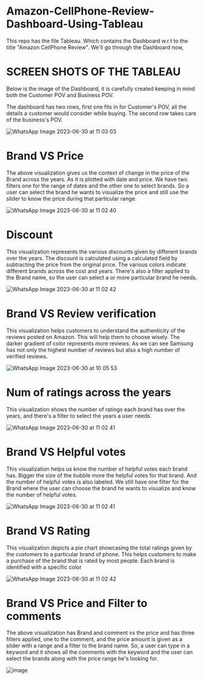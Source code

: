 # Amazon-CellPhone-Review-Dashboard-Using-Tableau

This repo has the file Tableau. Which contains the Dashboard w.r.t to the title "Amazon CellPhone Review". We'll go through the Dashboard now,

# SCREEN SHOTS OF THE TABLEAU

Below is the image of the Dashboard, it is carefully created keeping in mind both the Customer POV and Business POV.

The dashboard has two rows, first one fits in for Customer's POV, all the details a customer would consider while buying. The second row takes care of the business's POV.

![WhatsApp Image 2023-06-30 at 11 03 03](https://github.com/Hirshikesh2003/Amazon-CellPhone-Review-Dashboard-Using-Tableau/assets/78225619/f1cbf97f-0cff-4395-8bb1-c822ec9ba98c)


# Brand VS Price

The above visualization gives us the context of change in the price of the Brand across the years. As it is plotted with date and price. We have two filters one for the range of dates and the other one to select brands. So a user can select the brand he wants to visualize the price and still use the slider to know the price during that particular range.

![WhatsApp Image 2023-06-30 at 11 02 40](https://github.com/Hirshikesh2003/Amazon-CellPhone-Review-Dashboard-Using-Tableau/assets/78225619/78a7e22e-c747-4277-b96c-a97817b2bc4c)


# Discount

This visualization represents the various discounts given by different brands over the years. The discount is calculated using a calculated field by subtracting the price from the original price. The various colors indicate different brands across the cost and years. There's also a filter applied to the Brand name, so the user can select a or more particular brand he needs.

![WhatsApp Image 2023-06-30 at 11 02 42](https://github.com/Hirshikesh2003/Amazon-CellPhone-Review-Dashboard-Using-Tableau/assets/78225619/dae93ae9-3ef1-4c75-b35e-b0b2407d1daa)


# Brand VS Review verification

This visualization helps customers to understand the authenticity of the reviews posted on Amazon. This will help them to choose wisely. The darker gradient of color represents more reviews. As we can see Samsung has not only the highest number of reviews but also a high number of verified reviews. 

![WhatsApp Image 2023-06-30 at 10 05 53](https://github.com/Hirshikesh2003/Amazon-CellPhone-Review-Dashboard-Using-Tableau/assets/78225619/05ea06ff-3911-4bae-af9a-ee0e134a5c0c)


# Num of ratings across the years

This visualization shows the number of ratings each brand has over the years, and there's a filter to select the years a user needs.

![WhatsApp Image 2023-06-30 at 11 02 41](https://github.com/Hirshikesh2003/Amazon-CellPhone-Review-Dashboard-Using-Tableau/assets/78225619/8a628144-2309-4512-8ec1-dfce06e577e0)


# Brand VS Helpful votes

This visualization helps us know the number of helpful votes each brand has. Bigger the size of the bubble more the helpful votes for that brand. And the number of helpful votes is also labeled. We still have one filter for the Brand where the user can choose the brand he wants to visualize and know the number of helpful votes.

![WhatsApp Image 2023-06-30 at 11 02 41](https://github.com/Hirshikesh2003/Amazon-CellPhone-Review-Dashboard-Using-Tableau/assets/78225619/b8968cb6-12f9-4d07-bdbe-38433cd0f9a2)


# Brand VS Rating

This visualization depicts a pie chart showcasing the total ratings given by the customers to a particular brand of phone. This helps customers to make a purchase of the brand that is rated by most people. Each brand is identified with a specific color

![WhatsApp Image 2023-06-30 at 11 02 42](https://github.com/Hirshikesh2003/Amazon-CellPhone-Review-Dashboard-Using-Tableau/assets/78225619/ab5f3b5d-aab3-45c5-a1aa-058fd8aec89d)


# Brand VS Price and Filter to comments

The above visualization has Brand and comment vs the price and has three filters applied, one to the comment, and the price amount is given as a slider with a range and a filter to the brand name. So, a user can type in a keyword and it shows all the comments with the keyword and
the user can select the brands along with the price range he's looking for.

![image](https://github.com/Hirshikesh2003/Amazon-CellPhone-Review-Dashboard-Using-Tableau/assets/78225619/c5c54e0f-e708-4fc9-9a43-162b997e0a73)


